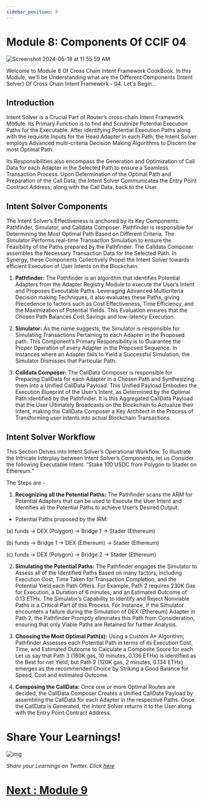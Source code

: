 ```yaml
---
sidebar_position: 8
---
```


# Module 8: Components Of CCIF 04

![Screenshot 2024-05-18 at 11 55 59 AM](https://github.com/ShivankK26/Router-Academy-Courses/assets/115289871/145276a2-57d8-4420-b1f9-803dc963f663)

Welcome to Module 8 Of Cross Chain Intent Framework CookBook. In this Module, we'll be Understanding what are the Different Components (Intent Solver) Of Cross Chain Intent Framework - 04. Let's Begin...

## Introduction

Intent Solver is a Crucial Part of Router’s cross-chain Intent Framework Module. Its Primary Function is to find and Scrutinize Potential Execution Paths for the Executable. After identifying Potential Execution Paths along with the requisite Inputs for the Head Adapter in each Path, the Intent Solver employs Advanced multi-criteria Decision Making Algorithms to Discern the most Optimal Path.

Its Responsibilities also encompass the Generation and Optimization of Call Data for each Adapter in the Selected Path to ensure a Seamless Transaction Process. Upon Determination of the Optimal Path and Preparation of the Call Data, the Intent Solver Communicates the Entry Point Contract Address, along with the Call Data, back to the User.

## Intent Solver Components

The Intent Solver’s Effectiveness is anchored by its Key Components: Pathfinder, Simulator, and Calldata Composer. Pathfinder is responsible for Determining the Most Optimal Path Based on Different Criteria. The Simulator Performs real-time Transaction Simulation to ensure the Feasibility of the Paths prepared by the Pathfinder. The Calldata Composer assembles the Necessary Transaction Data for the Selected Path. In Synergy, these Components Collectively Propel the Intent Solver towards efficient Execution of User Intents on the Blockchain.

1. **Pathfinder:** The Pathfinder is an algorithm that identifies Potential Adapters from the Adapter
   Registry Module to execute the User’s Intent and Proposes Executable Paths. Leveraging Advanced Multicriteria Decision making Techniques, it also evaluates these Paths, giving Precedence to factors such as Cost Effectiveness, Time Efficiency, and the Maximization of Potential Yields. This Evaluation ensures that the Chosen Path Balances Cost Savings and low-latency Execution.

2. **Simulator:** As the name suggests, the Simulator is responsible for Simulating Transactions Pertaining to each Adapter in the Proposed path. This Component’s Primary Responsibility is to Guarantee the Proper Operation of every Adapter in the Proposed Sequence. In Instances where an Adapter fails to Yield a Successful Simulation, the Simulator Dismisses that Particular Path.

3. **Calldata Composer:** The CallData Composer is responsible for Preparing CallData for each Adapter in a Chosen Path and Synthesizing them into a Unified CallData Payload. This Unified Payload Embodies the Execution Blueprint of the User’s Intent, as Determined by the Optimal Path identified by the Pathfinder. It is this Aggregated CallData Payload that the User Ultimately Broadcasts on the Blockchain to Actualize their Intent, making the CallData Composer a Key Architect in the Process of Transforming user Intents into actual Blockchain Transactions.

## Intent Solver Workflow

This Section Delves into Intent Solver’s Operational Workflow. To Illustrate the Intricate Interplay between Intent Solver’s Components, let us Consider the following Executable Intent: “Stake 100 USDC from Polygon to Stader on Ethereum.”

The Steps are -

1. **Recognizing all the Potential Paths:** The Pathfinder scans the ARM for Potential Adapters that can be used to Execute the User Intent and Identifies all the Potential Paths to achieve User’s Desired Output.

- Potential Paths proposed by the IRM:

(a) funds → DEX (Polygon) → Bridge 1 → Stader (Ethereum)

(b) funds → Bridge 1 → DEX (Ethereum) → Stader (Ethereum)

(c) funds → DEX (Polygon) → Bridge 2 → Stader (Ethereum)

2. **Simulating the Potential Paths:** The Pathfinder engages the Simulator to Assess all of the Identified Paths Based on many factors, including Execution Cost, Time Taken for Transaction Completion, and the Potential Yield each Path Offers. For Example, Path 2 requires 230K Gas for Execution, a Duration of 6 minutes, and an Estimated Outcome of 0.13 ETHx. The Simulator’s Capability to Identify and Reject Nonviable Paths is a Critical Part of this Process. For Instance, if the Simulator encounters a failure during the Simulation of DEX (Ethereum) Adapter in Path 2, the Pathfinder Promptly eliminates this Path from Consideration, ensuring that only Viable Paths are Retained for further Analysis.

3. **Choosing the Most Optimal Path(s):** Using a Custom A\* Algorithm, Pathfinder Assesses each Potential Path in terms of its Execution Cost, Time, and Estimated Outcome to Calculate a Composite Score for each. Let us say that Path 3 (180K gas, 10 minutes, 0.136 ETHx) is identified as the Best for net Yield, but Path 2 (120K gas, 2 minutes, 0.134
   ETHx) emerges as the recommended Choice by Striking a Good Balance for Speed, Cost and estimated Outcome.

4. **Composing the CallData:** Once one or more Optimal Routes are decided, the CallData Composer Creates a Unified CallData Payload by assembling the CallData for each Adapter in the respective Paths. Once the CallData is Generated, the Intent Solver returns it to the User along with the Entry Point Contract Address.

# Share Your Learnings!

![img](https://github.com/router-resources/Router-Nitro-CookBook/assets/124175970/23258532-0dfa-407e-b695-2ed2eb39d1bc)

_Share your Learnings on Twitter. Click [here](https://ctt.ac/GdbK6)_


# [Next : Module 9 ](9.md)
